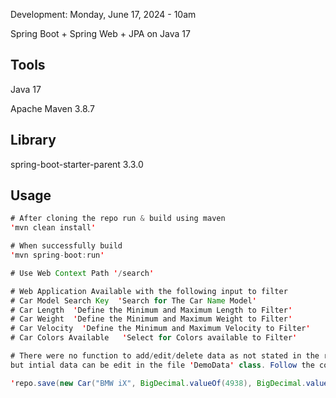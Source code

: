 Development: Monday, June 17, 2024 - 10am

Spring Boot + Spring Web + JPA on Java 17

## Tools
Java 17

Apache Maven 3.8.7

## Library

spring-boot-starter-parent 3.3.0



## Usage

```java
# After cloning the repo run & build using maven
'mvn clean install'

# When successfully build
'mvn spring-boot:run'

# Use Web Context Path '/search'

# Web Application Available with the following input to filter
# Car Model Search Key  'Search for The Car Name Model'
# Car Length  'Define the Minimum and Maximum Length to Filter'
# Car Weight  'Define the Minimum and Maximum Weight to Filter'
# Car Velocity  'Define the Minimum and Maximum Velocity to Filter'
# Car Colors Available   'Select for Colors available to Filter'

# There were no function to add/edit/delete data as not stated in the requirement
but intial data can be edit in the file 'DemoData' class. Follow the code in the file.

'repo.save(new Car("BMW iX", BigDecimal.valueOf(4938), BigDecimal.valueOf(3200), BigDecimal.valueOf(160), "RED"));'



